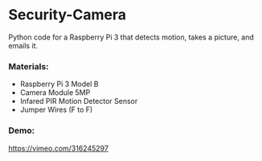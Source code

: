 # Security-Camera

Python code for a Raspberry Pi 3 that detects motion, takes a picture, and emails it.
### Materials:
- Raspberry Pi 3 Model B
- Camera Module 5MP
- Infared PIR Motion Detector Sensor
- Jumper Wires (F to F)

### Demo:
https://vimeo.com/316245297
